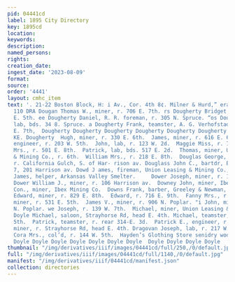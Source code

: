 ```yaml
---
pid: 04441cd
label: 1895 City Directory
key: 1895cd
location: 
keywords: 
description: 
named_persons: 
rights: 
creation_date: 
ingest_date: '2023-08-09'
format: 
source: 
order: '4441'
layout: cmhc_item
text: '. 21-22 Boston Block, H: i Av., Cor. 4th 8¢. Milner & Hurd,” erate Gracs Insurance.        DOU
  110 DRA Dougan Thomas W., miner, r. 706 E. 7th. rs Dougherty Bridget Mrs., r. 705
  E. 5th. ee Dougherty Daniel, R. R. foreman, r. 305 N. Spruce. “os Dougherty Dennis,
  lab, bds. 34 8. Spruce. a Dougherty Frank, teamster, A. G. Verhofstad, bds. 632
  E. 7th,  Dougherty Dougherty Dougherty Dougherty Dougherty Dougherty Dougherty Dougherty  330
  KE. Dougherty  Hugh, miner, r. 330 E. 6th.  James, miner, r. 616 E. 6th.  John,
  engineer, r. 203 W. 5th.  John, lab, r. 123 W. 2d.  Maggie Miss, r. 705 N. Poplar.  Mary
  Mrs., r. 501 E. 8th.  Patrick, lab, bds. 517 E. 2d.  Thomas, miner, Union Leasing
  & Mining Co., r. 6th.  William Mrs., r. 218 E. 8th.  Douglas George, ore hauler,
  r. California Gulch, S. of Har- rison av. Douglass John C., bartdr, Ben Loeb, r.
  7, 201 Harrison av. Dowd J ames, fireman, Union Leasing & Mining Co., r. 401 . Sth.  Dower
  James, helper, Arkansas Valley Smelter.     Dower Joseph, miner, r. 121 EH. 2d.
  Dower William J., miner, r. 106 Harrison av.  Downey John, miner, Ibex Mining Co.  Downing
  Con., miner, Ibex Mining Co.  Downs Frank, barber, Greeley & Newman, r. 115 W. 8th.
  Edward, miner, r. 829 E. 8th.  Edward, r. 716 E. 9th.  Fanny Mrs., r. 820 E. 5th.  James,
  miner, r. 531 E. 5th.  James V., miner, r. 906 N. Poplar. "i John, miner, r. 4094
  N. Poplar. we Joseph, r. 139 W. 7th.  Michael, miner, Union Leasing & Mining Co.
  Doyle Michael, saloon, Strayhorse Rd, head E. 4th. Michael, teamster, r. 530 E.
  5th.  Patrick, teamster, r. rear 314-E. 3d.  Patrick E., engineer, r. 716 E. 9th.  Thomas,
  miner, r. Strayhorse Rd, head E. 4th. Dragovan Joseph, lab, r. 217 W. Front.  Drake
  Cora Mrs., col’d, r. 144 W. 5th.  Hayden’s Glothing Store senidry woolen Undorwesr  Doyle
  Doyle Doyle Doyle Doyle Doyle Doyle Doyle  Doyle Doyle Doyle Doyle       '
thumbnail: "/img/derivatives/iiif/images/04441cd/full/250,/0/default.jpg"
full: "/img/derivatives/iiif/images/04441cd/full/1140,/0/default.jpg"
manifest: "/img/derivatives/iiif/04441cd/manifest.json"
collection: directories
---
```


